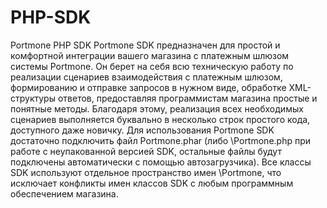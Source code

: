 # PHP-SDK
Portmone PHP SDK
Portmone SDK предназначен для простой и комфортной интеграции вашего магазина с платежным шлюзом системы Portmone.
Он берет на себя всю техническую работу по реализации сценариев взаимодействия с платежным шлюзом, формированию и отправке запросов в нужном виде, обработке XML-структуры ответов, предоставляя программистам магазина простые и понятные методы.
Благодаря этому, реализация всех необходимых сценариев выполняется буквально в несколько строк простого кода, доступного даже новичку.
Для использования Portmone SDK достаточно подключить файл Portmone.phar (либо \Portmone.php при работе с неупакованной версией SDK, остальные файлы будут подключены автоматически с помощью автозагрузчика).
Все классы SDK используют отдельное пространство имен \Portmone, что исключает конфликты имен классов SDK с любым программным обеспечением магазина.
